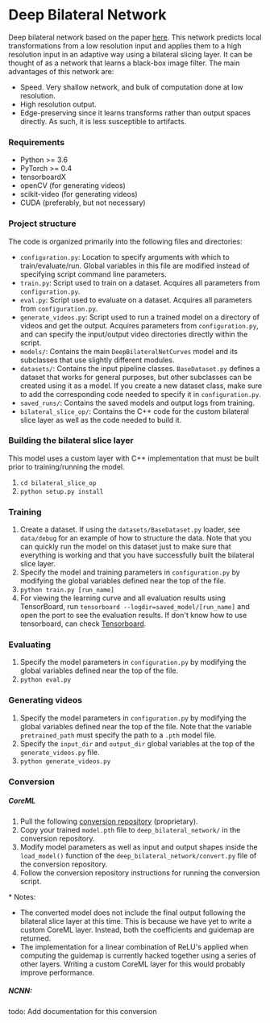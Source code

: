 # Deep Bilateral Network
Deep bilateral network based on the paper [here](https://groups.csail.mit.edu/graphics/hdrnet/). This network predicts local transformations from a low resolution input and applies them to a high resolution input in an adaptive way using a bilateral slicing layer. It can be thought of as a network that learns a black-box image filter. The main advantages of this network are:

- Speed. Very shallow network, and bulk of computation done at low resolution.
- High resolution output.
- Edge-preserving since it learns transforms rather than output spaces directly. As such, it is less susceptible to artifacts.

### Requirements
- Python >= 3.6
- PyTorch >= 0.4
- tensorboardX
- openCV (for generating videos)
- scikit-video (for generating videos)
- CUDA (preferably, but not necessary)

### Project structure
The code is organized primarily into the following files and directories:

- `configuration.py`: Location to specify arguments with which to train/evaluate/run. Global variables in this file are modified instead of specifying script command line parameters.
- `train.py`: Script used to train on a dataset. Acquires all parameters from `configuration.py`.
- `eval.py`: Script used to evaluate on a dataset. Acquires all parameters from `configuration.py`.
- `generate_videos.py`: Script used to run a trained model on a directory of videos and get the output. Acquires parameters from `configuration.py`, and can specify the input/output video directories directly within the script.
- `models/`: Contains the main `DeepBilateralNetCurves` model and its subclasses that use slightly different modules.
- `datasets/`: Contains the input pipeline classes. `BaseDataset.py` defines a dataset that works for general purposes, but other subclasses can be created using it as a model. If you create a new dataset class, make sure to add the corresponding code needed to specify it in `configuration.py`.
- `saved_runs/`: Contains the saved models and output logs from training.
- `bilateral_slice_op/`: Contains the C++ code for the custom bilateral slice layer as well as the code needed to build it.

### Building the bilateral slice layer
This model uses a custom layer with C++ implementation that must be built prior to training/running the model.

1. `cd bilateral_slice_op`
2. `python setup.py install`

### Training
1. Create a dataset. If using the `datasets/BaseDataset.py` loader, see `data/debug` for an example of how to structure the data. Note that you can quickly run the model on this dataset just to make sure that everything is working and that you have successfully built the bilateral slice layer.
2. Specify the model and training parameters in `configuration.py` by modifying the global variables defined near the top of the file.
3. `python train.py [run_name]`
4. For viewing the learning curve and all evaluation results using TensorBoard, run `tensorboard --logdir=saved_model/[run_name]` and open the port to see the evaluation results. If don't know how to use tensorboard, can check  [Tensorboard](https://www.tensorflow.org/guide/summaries_and_tensorboard).

### Evaluating
1. Specify the model parameters in `configuration.py` by modifying the global variables defined near the top of the file.
2. `python eval.py`

### Generating videos
1. Specify the model parameters in `configuration.py` by modifying the global variables defined near the top of the file. Note that the variable `pretrained_path` must specify the path to a `.pth` model file.
2. Specify the `input_dir` and `output_dir` global variables at the top of the `generate_videos.py` file.
3. `python generate_videos.py`

### Conversion

##### CoreML
1. Pull the following [conversion repository](https://bitbucket.org/modiface_inc/pytorch_to_coreml/src/master/) (proprietary).
2. Copy your trained `model.pth` file to `deep_bilateral_network/` in the conversion repository.
3. Modify model parameters as well as input and output shapes inside the `load_model()` function of the `deep_bilateral_network/convert.py` file of the conversion repository.
4. Follow the conversion repository instructions for running the conversion script.

\* Notes:

- The converted model does not include the final output following the bilateral slice layer at this time. This is because we have yet to write a custom CoreML layer. Instead, both the coefficients and guidemap are returned.
- The implementation for a linear combination of ReLU's applied when computing the guidemap is currently hacked together using a series of other layers. Writing a custom CoreML layer for this would probably improve performance.

##### NCNN:
todo: Add documentation for this conversion